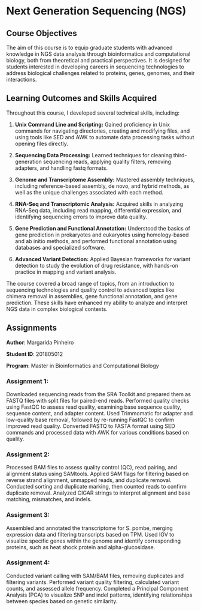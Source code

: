 # Next Generation Sequencing (NGS)

## Course Objectives

The aim of this course is to equip graduate students with advanced knowledge in NGS data analysis through bioinformatics and computational biology, both from theoretical and practical perspectives. It is designed for students interested in developing careers in sequencing technologies to address biological challenges related to proteins, genes, genomes, and their interactions.

## Learning Outcomes and Skills Acquired

Throughout this course, I developed several technical skills, including:

1. **Unix Command Line and Scripting:**
Gained proficiency in Unix commands for navigating directories, creating and modifying files, and using tools like SED and AWK to automate data processing tasks without opening files directly.

2. **Sequencing Data Processing:**
Learned techniques for cleaning third-generation sequencing reads, applying quality filters, removing adapters, and handling fastq formats.

3. **Genome and Transcriptome Assembly:**
Mastered assembly techniques, including reference-based assembly, de novo, and hybrid methods, as well as the unique challenges associated with each method.

4. **RNA-Seq and Transcriptomic Analysis:**
Acquired skills in analyzing RNA-Seq data, including read mapping, differential expression, and identifying sequencing errors to improve data quality.

5. **Gene Prediction and Functional Annotation:**
Understood the basics of gene prediction in prokaryotes and eukaryotes using homology-based and ab initio methods, and performed functional annotation using databases and specialized software.

6. **Advanced Variant Detection:**
Applied Bayesian frameworks for variant detection to study the evolution of drug resistance, with hands-on practice in mapping and variant analysis.

The course covered a broad range of topics, from an introduction to sequencing technologies and quality control to advanced topics like chimera removal in assemblies, gene functional annotation, and gene prediction. These skills have enhanced my ability to analyze and interpret NGS data in complex biological contexts.

## Assignments

**Author**: Margarida Pinheiro 

**Student ID**: 201805012

**Program**: Master in Bioinformatics and Computational Biology

### Assignment 1​:

Downloaded sequencing reads from the SRA Toolkit and prepared them as FASTQ files with split files for paired-end reads.
Performed quality checks using FastQC to assess read quality, examining base sequence quality, sequence content, and adapter content.
Used Trimmomatic for adapter and low-quality base removal, followed by re-running FastQC to confirm improved read quality.
Converted FASTQ to FASTA format using SED commands and processed data with AWK for various conditions based on quality.

### Assignment 2​:

Processed BAM files to assess quality control (QC), read pairing, and alignment status using SAMtools.
Applied SAM flags for filtering based on reverse strand alignment, unmapped reads, and duplicate removal.
Conducted sorting and duplicate marking, then counted reads to confirm duplicate removal.
Analyzed CIGAR strings to interpret alignment and base matching, mismatches, and indels.

### Assignment 3:
Assembled and annotated the transcriptome for S. pombe, merging expression data and filtering transcripts based on TPM.
Used IGV to visualize specific genes within the genome and identify corresponding proteins, such as heat shock protein and alpha-glucosidase.

### Assignment​ 4:

Conducted variant calling with SAM/BAM files, removing duplicates and filtering variants.
Performed variant quality filtering, calculated variant counts, and assessed allele frequency.
Completed a Principal Component Analysis (PCA) to visualize SNP and indel patterns, identifying relationships between species based on genetic similarity.
